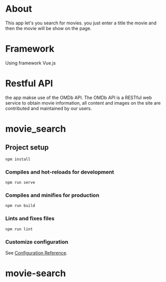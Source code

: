 # About 
This app let's you search for movies. you just enter a title the movie and then the movie will be show on the page.

# Framework
Using framework Vue.js 

# Restful API
the app makse use of the OMDb API. The OMDb API is a RESTful web service to obtain movie information, all content and images on the site are contributed and maintained by our users.



# movie_search

## Project setup
```
npm install
```

### Compiles and hot-reloads for development
```
npm run serve
```

### Compiles and minifies for production
```
npm run build
```

### Lints and fixes files
```
npm run lint
```

### Customize configuration
See [Configuration Reference](https://cli.vuejs.org/config/).
# movie-search


